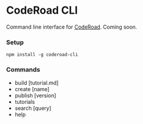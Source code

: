 # CodeRoad CLI

Command line interface for [CodeRoad](http://coderoad.github.io). Coming soon.

### Setup

    npm install -g coderoad-cli

### Commands

* build [tutorial.md]
* create [name]
* publish [version]
* tutorials
* search [query]
* help
